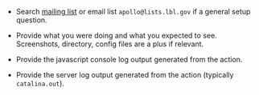 * Search [mailing list](http://gmod.827538.n3.nabble.com/Apollo-f815553.html) or email list ```apollo@lists.lbl.gov``` if a general setup question. 

* Provide what you were doing and what you expected to see.  Screenshots, directory, config files are a plus if relevant.
 
* Provide the javascript console log output generated from the action. 
 
* Provide the server log output generated from the action (typically ```catalina.out```).
 
